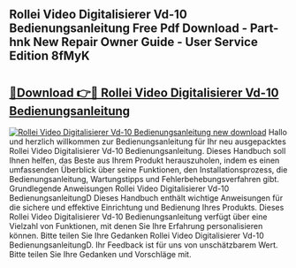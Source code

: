 ## Rollei Video Digitalisierer Vd-10 Bedienungsanleitung Free Pdf Download - Part-hnk New Repair Owner Guide - User Service Edition 8fMyK

# <h2><a href="http://df2z2b8.blite.top/?on=Rollei+Video+Digitalisierer+Vd-10+Bedienungsanleitung">🔗Download 👉🔴 Rollei Video Digitalisierer Vd-10 Bedienungsanleitung</a></h2>

[![Rollei Video Digitalisierer Vd-10 Bedienungsanleitung new download](https://i.imgur.com/lujVjoI.png)](http://df2z2b8.blite.top/?on=Rollei+Video+Digitalisierer+Vd-10+Bedienungsanleitung)
Hallo und herzlich willkommen zur Bedienungsanleitung für Ihr neu ausgepacktes Rollei Video Digitalisierer Vd-10 Bedienungsanleitung. Dieses Handbuch soll Ihnen helfen, das Beste aus Ihrem Produkt herauszuholen, indem es einen umfassenden Überblick über seine Funktionen, den Installationsprozess, die Bedienungsanleitung, Wartungstipps und Fehlerbehebungsverfahren gibt. Grundlegende Anweisungen Rollei Video Digitalisierer Vd-10 BedienungsanleitungD Dieses Handbuch enthält wichtige Anweisungen für die sichere und effektive Einrichtung und Bedienung Ihres Produkts. Dieses Rollei Video Digitalisierer Vd-10 Bedienungsanleitung verfügt über eine Vielzahl von Funktionen, mit denen Sie Ihre Erfahrung personalisieren können. Bitte teilen Sie Ihre Gedanken Rollei Video Digitalisierer Vd-10 BedienungsanleitungD. Ihr Feedback ist für uns von unschätzbarem Wert. Bitte teilen Sie Ihre Gedanken und Vorschläge mit.
